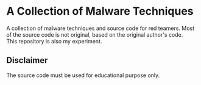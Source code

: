 # A Collection of Malware Techniques

A collection of malware techniques and source code for red teamers. Most of the source code is not original, based on the original author's code.  
This repository is also my experiment.  

## Disclaimer

The source code must be used for educational purpose only.
